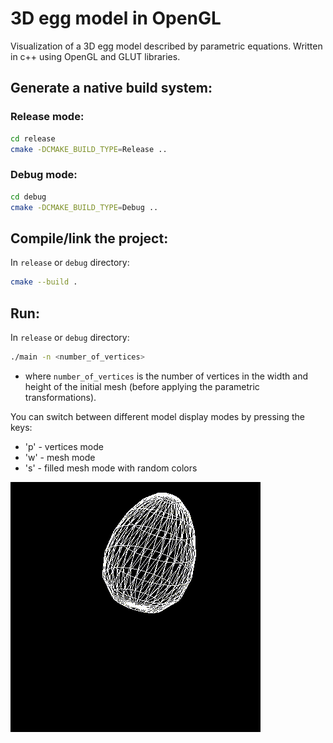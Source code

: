 # 3D egg model in OpenGL

Visualization of a 3D egg model described by parametric equations. Written in c++ using OpenGL and GLUT libraries.


## Generate a native build system:


### Release mode:

```sh
cd release
cmake -DCMAKE_BUILD_TYPE=Release ..
```

### Debug mode:

```sh
cd debug
cmake -DCMAKE_BUILD_TYPE=Debug ..
```
## Compile/link the project:

In `release` or `debug` directory:


```sh
cmake --build .
```

## Run:

In `release` or `debug` directory:

```sh
./main -n <number_of_vertices>
```

- where `number_of_vertices` is the number of vertices in the width and height of the initial mesh (before applying the parametric transformations).

You can switch between different model display modes by pressing the keys:

- 'p' - vertices mode
- 'w' - mesh mode
- 's' - filled mesh mode with random colors


![egg video](./assets/egg-video.gif)
